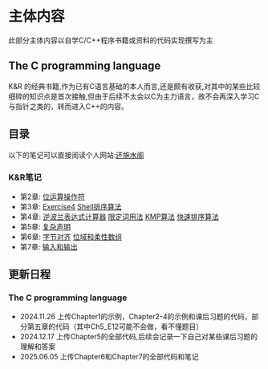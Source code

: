 # 主体内容

此部分主体内容以自学C/C++程序书籍或资料的代码实现撰写为主

## The C programming language

K&R 的经典书籍,作为已有C语言基础的本人而言,还是颇有收获,对其中的某些比较细碎的知识点是首次接触,但由于后续不太会以C为主力语言，故不会再深入学习C与指针之类的，转而进入C++的内容。

## 目录

以下的笔记可以直接阅读个人网站:[还施水阁](https://lyd122504.github.io/)

### K&R笔记

- 第2章: [位运算操作符](/ANSI/Chapter2/ANSI-bit.md)
- 第3章: [Exercise4](./ANSI/Chapter3/Ch3_E4.md)  [Shell排序算法](./ANSI/Chapter3/Ch3_shellsort.md)
- 第4章: [逆波兰表达式计算器](./ANSI/Chapter4/ANSI-cacul.md)  [限定词用法](./ANSI/Chapter4/ANSI-extern.md)  [KMP算法](./ANSI/Chapter4/ANSI-KMP.md) [快速排序算法](./ANSI/Chapter4/Ch4_quicksort.md)
- 第5章: [复杂声明](./ANSI/Chapter5/ANSI-complicated.md)
- 第6章: [字节对齐](/ANSI/Chapter6/ANSI-Byte.md) [位域和柔性数组](/ANSI/Chapter6/ANSI-BitFields.md)
- 第7章: [输入和输出](/ANSI/Chapter7/ANSI-Chapter7.md)

## 更新日程

### The C programming language

- 2024.11.26 上传Chapter1的示例，Chapter2-4的示例和课后习题的代码，部分第五章的代码（其中Ch5_E12可能不会做，看不懂题目）
- 2024.12.17 上传Chapter5的全部代码,后续会记录一下自己对某些课后习题的理解和答案
- 2025.06.05 上传Chapter6和Chapter7的全部代码和笔记
